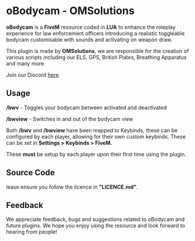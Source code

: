 # oBodycam - OMSolutions
**oBodycam** is a **FiveM** resource coded in **LUA** to enhance the roleplay experience for law enforcement officers introducing a realistic toggleable bodycam customisable with sounds and activating on weapon draw.

This plugin is made by **OMSolutions**, we are responsible for the creation of various scripts including our ELS, GPS, British Plates, Breathing Apparatus and many more.

Join our Discord [here](https://discord.gg/C39cjWEtNk).

## Usage
**/bwv** - Toggles your bodycam between activated and deactivated

**/bwview** - Switches in and out of the bodycam view

Both **/bwv** and **/bwview** have been mapped to Keybinds, these can be configured by each player, allowing for their own custom keybinds. These can be set in **Settings > Keybinds > FiveM.**

These **must** be setup by each player upon their first time using the plugin.

## Source Code
lease ensure you follow the licence in **"LICENCE.md"**.

## Feedback
We appreciate feedback, bugs and suggestions related to oBodycam and future plugins. We hope you enjoy using the resource and look forward to hearing from people!